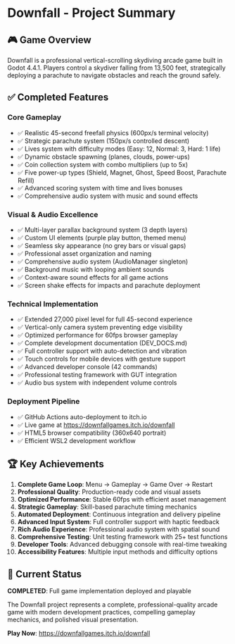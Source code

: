 # Downfall - Project Summary

## 🎮 Game Overview
Downfall is a professional vertical-scrolling skydiving arcade game built in Godot 4.4.1. Players control a skydiver falling from 13,500 feet, strategically deploying a parachute to navigate obstacles and reach the ground safely.

## ✅ Completed Features

### Core Gameplay
- ✅ Realistic 45-second freefall physics (600px/s terminal velocity)
- ✅ Strategic parachute system (150px/s controlled descent) 
- ✅ Lives system with difficulty modes (Easy: 12, Normal: 3, Hard: 1 life)
- ✅ Dynamic obstacle spawning (planes, clouds, power-ups)
- ✅ Coin collection system with combo multipliers (up to 5x)
- ✅ Five power-up types (Shield, Magnet, Ghost, Speed Boost, Parachute Refill)
- ✅ Advanced scoring system with time and lives bonuses
- ✅ Comprehensive audio system with music and sound effects

### Visual & Audio Excellence
- ✅ Multi-layer parallax background system (3 depth layers)
- ✅ Custom UI elements (purple play button, themed menu)
- ✅ Seamless sky appearance (no grey bars or visual gaps)
- ✅ Professional asset organization and naming
- ✅ Comprehensive audio system (AudioManager singleton)
- ✅ Background music with looping ambient sounds
- ✅ Context-aware sound effects for all game actions
- ✅ Screen shake effects for impacts and parachute deployment

### Technical Implementation
- ✅ Extended 27,000 pixel level for full 45-second experience
- ✅ Vertical-only camera system preventing edge visibility
- ✅ Optimized performance for 60fps browser gameplay
- ✅ Complete development documentation (DEV_DOCS.md)
- ✅ Full controller support with auto-detection and vibration
- ✅ Touch controls for mobile devices with gesture support
- ✅ Advanced developer console (42 commands)
- ✅ Professional testing framework with GUT integration
- ✅ Audio bus system with independent volume controls

### Deployment Pipeline
- ✅ GitHub Actions auto-deployment to itch.io
- ✅ Live game at https://downfallgames.itch.io/downfall
- ✅ HTML5 browser compatibility (360x640 portrait)
- ✅ Efficient WSL2 development workflow

## 🏆 Key Achievements

1. **Complete Game Loop**: Menu → Gameplay → Game Over → Restart
2. **Professional Quality**: Production-ready code and visual assets
3. **Optimized Performance**: Stable 60fps with efficient asset management
4. **Strategic Gameplay**: Skill-based parachute timing mechanics
5. **Automated Deployment**: Continuous integration and delivery pipeline
6. **Advanced Input System**: Full controller support with haptic feedback
7. **Rich Audio Experience**: Professional audio system with spatial sound
8. **Comprehensive Testing**: Unit testing framework with 25+ test functions
9. **Developer Tools**: Advanced debugging console with real-time tweaking
10. **Accessibility Features**: Multiple input methods and difficulty options

## 🎯 Current Status
**COMPLETED**: Full game implementation deployed and playable

The Downfall project represents a complete, professional-quality arcade game with modern development practices, compelling gameplay mechanics, and polished visual presentation.

**Play Now**: https://downfallgames.itch.io/downfall